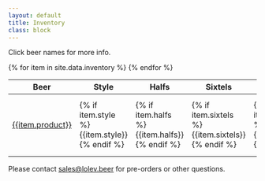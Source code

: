 ```yaml
---
layout: default
title: Inventory
class: block
---
```


Click beer names for more info.

<table>
  <thead>
    <tr>
      <th>Beer</th>
      <th>Style</th>
      <th>Halfs</th>
      <th>Sixtels</th>
      <th>Cases</th>
      <th>Tank</th>
      <th>UPC</th>
    </tr>
  </thead>
  <tbody>
  {% for item in site.data.inventory %}
    <tr>
      <td class="name">
        <a href="/beer/{{item.variant}}">{{item.product}}</a>
      </td>
      <td data-column="Style">
        {% if item.style %}
          {{item.style}}
        {% endif %}
      </td>
      <td data-column="Halfs">
        {% if item.halfs %}
          {{item.halfs}}
        {% endif %}
      </td>
      <td data-column="Sixtels">
        {% if item.sixtels %}
          {{item.sixtels}}
        {% endif %}
      </td>
      <td data-column="Cases">
        {% if item.cases %}
          {{item.cases}}
        {% endif %}
      </td>
      <td data-column="Tank">
        {% if item.tank %}
          {{item.tank}}
        {% endif %}
      </td>
      <td data-column="UPC">
        {% if item.upc %}
          {{item.upc}}
        {% endif %}
      </td>
    </tr>
  {% endfor %}
  </tbody>
</table>

Please contact [sales@lolev.beer](mailto:sales@lolev.beer) for pre-orders or other questions.
